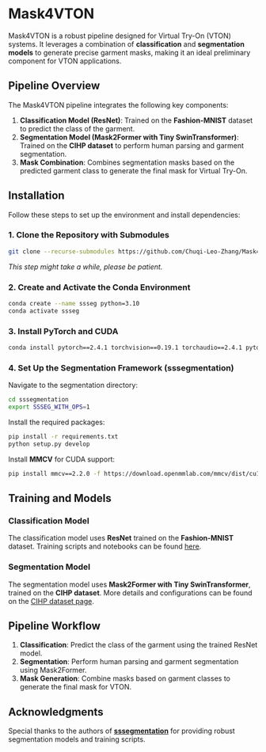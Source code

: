 # Mask4VTON

Mask4VTON is a robust pipeline designed for Virtual Try-On (VTON) systems. It leverages a combination of **classification** and **segmentation models** to generate precise garment masks, making it an ideal preliminary component for VTON applications.

## Pipeline Overview
The Mask4VTON pipeline integrates the following key components:
1. **Classification Model (ResNet)**: Trained on the **Fashion-MNIST** dataset to predict the class of the garment.
2. **Segmentation Model (Mask2Former with Tiny SwinTransformer)**: Trained on the **CIHP dataset** to perform human parsing and garment segmentation.
3. **Mask Combination**: Combines segmentation masks based on the predicted garment class to generate the final mask for Virtual Try-On.

## Installation
Follow these steps to set up the environment and install dependencies:

### 1. Clone the Repository with Submodules
```bash
git clone --recurse-submodules https://github.com/Chuqi-Leo-Zhang/Mask4VTON.git
```
*This step might take a while, please be patient.*

### 2. Create and Activate the Conda Environment
```bash
conda create --name ssseg python=3.10
conda activate ssseg
```

### 3. Install PyTorch and CUDA
```bash
conda install pytorch==2.4.1 torchvision==0.19.1 torchaudio==2.4.1 pytorch-cuda=12.1 -c pytorch -c nvidia
```

### 4. Set Up the Segmentation Framework (sssegmentation)
Navigate to the segmentation directory:
```bash
cd sssegmentation
export SSSEG_WITH_OPS=1
```
Install the required packages:
```bash
pip install -r requirements.txt
python setup.py develop
```
Install **MMCV** for CUDA support:
```bash
pip install mmcv==2.2.0 -f https://download.openmmlab.com/mmcv/dist/cu121/torch2.4/index.html
```

## Training and Models
### Classification Model
The classification model uses **ResNet** trained on the **Fashion-MNIST** dataset. Training scripts and notebooks can be found [here](classification/cls_train.ipynb).

### Segmentation Model
The segmentation model uses **Mask2Former with Tiny SwinTransformer**, trained on the **CIHP dataset**. More details and configurations can be found on the [CIHP dataset page](https://github.com/SegmentationBLWX/sssegmentation/tree/main?tab=readme-ov-file).

## Pipeline Workflow
1. **Classification**: Predict the class of the garment using the trained ResNet model.
2. **Segmentation**: Perform human parsing and garment segmentation using Mask2Former.
3. **Mask Generation**: Combine masks based on garment classes to generate the final mask for VTON.


## Acknowledgments
Special thanks to the authors of [**sssegmentation**](https://github.com/SegmentationBLWX/sssegmentation.git) for providing robust segmentation models and training scripts.



